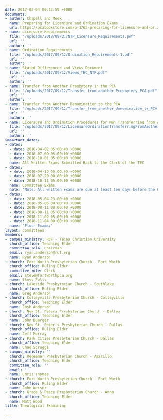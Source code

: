```yaml
---
date: 2017-05-04 00:42:59 +0000
documents:
- author: Chapell and Meek
  name: Preparing for Licensure and Ordination Exams
  url: https://pcabookstore.com/p-1765-preparing-for-licensure-and-or.aspx
- name: Licensure Requirements
  file: "/uploads/2018/09/21/NTP_Licensure_Requirements.pdf"
  url: ''
  author: ''
- name: Ordination Requirements
  file: "/uploads/2017/09/12/Ordination_Requirements-1.pdf"
  url: ''
  author: ''
- name: Stated Differences and Views Document
  file: "/uploads/2017/09/12/Views_TEC_NTP.pdf"
  url: ''
  author: ''
- name: Transfer from Another Presbytery in the PCA
  file: "/uploads/2017/09/12/Transfer_from_another_Presbytery_PCA.pdf"
  url: ''
  author: ''
- name: Transfer from Another Denomination to the PCA
  file: "/uploads/2017/09/12/Transfer_from_another_denomination_to_PCA.pdf"
  url: ''
  author: ''
- name: Licensure and Ordination Procedures for Men Transferring from Another Denomination
  file: "/uploads/2017/09/12/LicensureOrdinationTransferringFromAnotherDenomination.pdf"
  url: ''
  author: ''
important_dates:
- dates:
  - date: 2018-04-02 05:00:00 +0000
  - date: 2018-07-09 05:00:00 +0000
  - date: 2018-10-01 05:00:00 +0000
  name: All Written Exams Submitted Back to the Clerk of the TEC
- dates:
  - date: 2018-04-13 00:00:00 +0000
  - date: 2018-07-20 00:00:00 +0000
  - date: 2018-10-11 05:00:00 +0000
  name: Committee Exams
  note: 'Note: All written exams are due at least ten days before the Oral exam dates.'
- dates:
  - date: 2018-05-04 23:00:00 +0000
  - date: 2018-05-06 00:00:00 +0000
  - date: 2018-08-11 00:00:00 +0000
  - date: 2018-08-11 05:00:00 +0000
  - date: 2018-11-02 05:00:00 +0000
  - date: 2018-11-04 00:00:00 +0000
  name: 'Floor Exams:'
layout: committees
members:
- campus_ministry: RUF - Texas Christian University
  church_office: Teaching Elder
  committee_role: Chairman
  email: ryan.anderson@ruf.org
  name: Ryan Anderson
- church: Fort Worth Presbyterian Church - Fort Worth
  church_office: Ruling Elder
  committee_role: Clerk
  email: steve@fortworthpca.org
  name: Steve Fults
- church: Lakeside Presbyterian Church - Southlake
  church_office: Ruling Elder
  name: Greg Anderson
- church: Colleyville Presbyterian Church - Colleyville
  church_office: Teaching Elder
  name: Josh Anderson
- church: New St. Peters Presbyterian Church - Dallas
  church_office: Teaching Elder
  name: John Buerger
- church: New St. Peter's Presbyterian Church - Dallas
  church_office: Ruling Elder
  name: Jeff Murray
- church: Park Cities Presbyterian Church - Dallas
  church_office: Teaching Elder
  name: Chad Scruggs
- campus_ministry: ''
  church: Redeemer Presbyterian Church - Amarillo
  church_office: Teaching Elder
  committee_role: ''
  email: ''
  name: Chris Thomas
- church: Fort Worth Presbyterian Church - Fort Worth
  church_office: Ruling Elder
  name: John Weiser
- church: Grace & Peace Presbyterian Church - Anna
  church_office: Teaching Elder
  name: Matt Wood
title: Theological Examining

---
```


